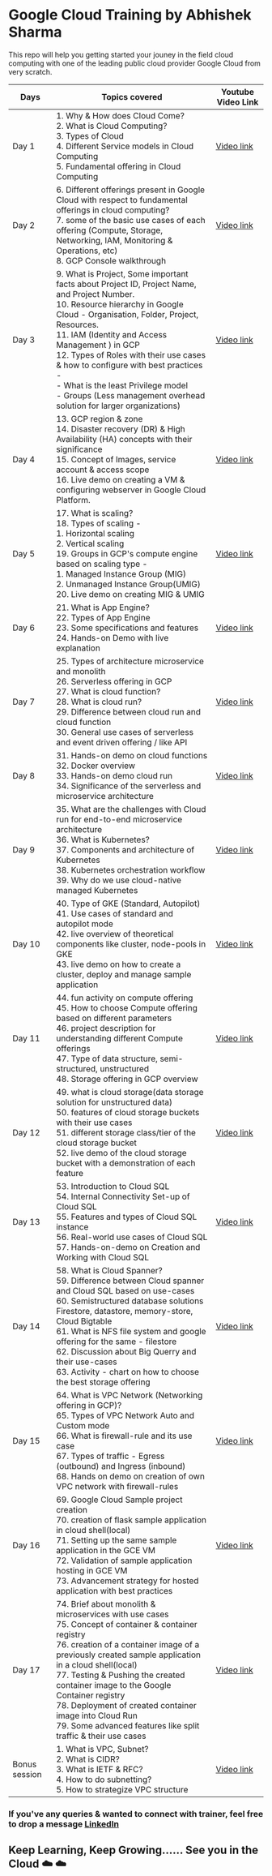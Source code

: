 # Google Cloud Training by Abhishek Sharma
This repo will help you getting started your jouney in the field cloud computing with one of the leading public cloud provider  Google Cloud from very scratch.  

| Days | Topics covered | Youtube Video Link |
| --------------- | --------------- | --------------- |
| Day 1 | 1. Why & How does Cloud Come? <br /> 2. What is Cloud Computing? <br /> 3. Types of Cloud <br /> 4. Different Service models in Cloud Computing <br /> 5. Fundamental offering in Cloud Computing | [Video link](https://www.youtube.com/watch?v=SEhS2Dq71SA&list=PLOkpV3-yR0W7hy2MdlvqstvRNhJTDGhFB) |
| Day 2 | 6. Different offerings present in Google Cloud with respect to fundamental offerings in cloud computing? <br /> 7. some of the basic use cases of each offering (Compute, Storage, Networking, IAM, Monitoring & Operations, etc) <br /> 8. GCP Console walkthrough | [Video link](https://www.youtube.com/watch?v=9JZb5N_JG8Q&list=PLOkpV3-yR0W7hy2MdlvqstvRNhJTDGhFB&index=2&pp=gAQBiAQB) |
| Day 3 | 9. What is Project, Some important facts about Project ID, Project Name, and Project Number. <br /> 10. Resource hierarchy in Google Cloud - Organisation, Folder, Project, Resources. <br /> 11. IAM (Identity and Access Management ) in GCP <br /> 12. Types of Roles with their use cases & how to configure with best practices - <br /> - What is the least Privilege model <br /> - Groups (Less management overhead solution for larger organizations) | [Video link](https://www.youtube.com/watch?v=Jqf3WXUhq4U&list=PLOkpV3-yR0W7hy2MdlvqstvRNhJTDGhFB&index=3&pp=gAQBiAQB) |
| Day 4 | 13. GCP region & zone <br /> 14. Disaster recovery (DR) & High Availability (HA) concepts with their significance <br /> 15. Concept of Images, service account & access scope <br />16. Live demo on creating a VM & configuring webserver in Google Cloud Platform. <br /> | [Video link](https://www.youtube.com/watch?v=aQr0bxYfqj8&list=PLOkpV3-yR0W7hy2MdlvqstvRNhJTDGhFB&index=4&pp=gAQBiAQB) |
| Day 5 | 17. What is scaling? <br /> 18. Types of scaling -  <br /> 1. Horizontal scaling  <br /> 2. Vertical scaling <br /> 19. Groups in GCP's compute engine based on scaling type -  <br /> 1. Managed Instance Group (MIG)  <br /> 2. Unmanaged Instance Group(UMIG) <br /> 20. Live demo on creating MIG & UMIG <br /> | [Video link](https://www.youtube.com/watch?v=nFZ9MHQ_dQ0&list=PLOkpV3-yR0W7hy2MdlvqstvRNhJTDGhFB&index=5&pp=gAQBiAQB) |
| Day 6 | 21. What is App Engine? <br /> 22. Types of App Engine <br /> 23. Some specifications and features <br /> 24. Hands-on Demo with live explanation <br /> | [Video link](https://www.youtube.com/watch?v=ecwg8M2pJkE&list=PLOkpV3-yR0W7hy2MdlvqstvRNhJTDGhFB&index=6&pp=gAQBiAQB) |
| Day 7 | 25. Types of architecture microservice and monolith <br /> 26. Serverless offering in GCP <br /> 27. What is cloud function? <br /> 28. What is cloud run? <br /> 29. Difference between cloud run and cloud function <br /> 30. General use cases of serverless and event driven offering / like API | [Video link](https://www.youtube.com/watch?v=k_MdD_w-P-w&list=PLOkpV3-yR0W7hy2MdlvqstvRNhJTDGhFB&index=8&pp=gAQBiAQB) |
| Day 8 | 31. Hands-on demo on cloud functions <br /> 32. Docker overview <br /> 33. Hands-on demo cloud run <br /> 34. Significance of the serverless and microservice architecture <br /> | [Video link](https://www.youtube.com/watch?v=3DyB5nSqVTc&list=PLOkpV3-yR0W7hy2MdlvqstvRNhJTDGhFB&index=9&pp=gAQBiAQB) |
| Day 9 | 35. What are the challenges with Cloud run for end-to-end microservice architecture <br /> 36. What is Kubernetes? <br /> 37. Components and architecture of Kubernetes <br /> 38. Kubernetes orchestration workflow <br /> 39. Why do we use cloud-native managed Kubernetes | [Video link](https://www.youtube.com/watch?v=0YwyhDpltIg&list=PLOkpV3-yR0W7hy2MdlvqstvRNhJTDGhFB&index=10&pp=gAQBiAQB) |
| Day 10 | 40. Type of GKE (Standard, Autopilot) <br /> 41. Use cases of standard and autopilot mode <br /> 42. live overview of theoretical components like cluster, node-pools in GKE <br /> 43. live demo on how to create a cluster, deploy and manage sample application <br /> | [Video link](https://www.youtube.com/watch?v=miTLhIjG9rs&list=PLOkpV3-yR0W7hy2MdlvqstvRNhJTDGhFB&index=11&pp=gAQBiAQB) |
| Day 11 | 44. fun activity on compute offering <br /> 45. How to choose Compute offering based on different parameters <br /> 46. project description for understanding different Compute offerings <br /> 47. Type of data structure, semi-structured, unstructured <br /> 48. Storage offering in GCP overview | [Video link](https://www.youtube.com/watch?v=e3BzgD4u-zM&list=PLOkpV3-yR0W7hy2MdlvqstvRNhJTDGhFB&index=12&pp=gAQBiAQB) |
| Day 12 | 49. what is cloud storage(data storage solution for unstructured data) <br /> 50. features of cloud storage buckets with their use cases <br /> 51. different storage class/tier of the cloud storage bucket <br /> 52. live demo of the cloud storage bucket with a demonstration of each feature <br /> | [Video link](https://www.youtube.com/watch?v=g4pc9H0c75c&list=PLOkpV3-yR0W7hy2MdlvqstvRNhJTDGhFB&index=13&pp=gAQBiAQB) |
| Day 13 | 53. Introduction to Cloud SQL <br /> 54. Internal Connectivity Set-up of Cloud SQL <br /> 55. Features and types of Cloud SQL instance <br /> 56. Real-world use cases of Cloud SQL <br /> 57. Hands-on-demo on Creation and Working with Cloud SQL | [Video link](https://www.youtube.com/watch?v=FdVJcnXvtK4&list=PLOkpV3-yR0W7hy2MdlvqstvRNhJTDGhFB&index=14&pp=gAQBiAQB) |
| Day 14 | 58. What is Cloud Spanner? <br /> 59. Difference between Cloud spanner and Cloud SQL based on use-cases <br /> 60. Semistructured database solutions Firestore, datastore, memory-store, Cloud Bigtable <br /> 61. What is NFS file system and google offering for the same - filestore <br /> 62. Discussion about Big Querry and their use-cases <br /> 63. Activity - chart on how to choose the best storage offering | [Video link](https://www.youtube.com/watch?v=qjqwbAnZJ-8&list=PLOkpV3-yR0W7hy2MdlvqstvRNhJTDGhFB&index=15&pp=gAQBiAQB) |
| Day 15 | 64. What is VPC Network (Networking offering in GCP)? <br /> 65. Types of VPC Network Auto and Custom mode <br /> 66. What is firewall-rule and its use case <br /> 67. Types of traffic - Egress (outbound) and Ingress (inbound) <br /> 68. Hands on demo on creation of own VPC network with firewall-rules | [Video link](https://www.youtube.com/watch?v=ReODmZgnzBw&list=PLOkpV3-yR0W7hy2MdlvqstvRNhJTDGhFB&index=16&pp=gAQBiAQB) |
| Day 16 | 69. Google Cloud Sample project creation <br /> 70. creation of flask sample application in cloud shell(local) <br /> 71. Setting up the same sample application in the GCE VM <br /> 72. Validation of sample application hosting in GCE VM <br /> 73. Advancement strategy for hosted application with best practices | [Video link](https://www.youtube.com/watch?v=gscBCR7ddVw&list=PLOkpV3-yR0W7hy2MdlvqstvRNhJTDGhFB&index=17&pp=gAQBiAQB) |
| Day 17 | 74. Brief about monolith & microservices with use cases <br /> 75. Concept of container & container registry <br /> 76. creation of a container image of a previously created sample application in a cloud shell(local) <br /> 77. Testing & Pushing the created container image to the Google Container registry <br /> 78. Deployment of created container image into Cloud Run <br /> 79. Some advanced features like split traffic & their use cases | [Video link](https://www.youtube.com/watch?v=eWGIpfsvTi8&list=PLOkpV3-yR0W7hy2MdlvqstvRNhJTDGhFB&index=18&pp=gAQBiAQB) |
| Bonus session | 1. What is VPC, Subnet? <br /> 2. What is CIDR? <br /> 3. What is IETF & RFC? <br /> 4. How to do subnetting? <br /> 5. How to strategize VPC structure | [Video link](https://www.youtube.com/watch?v=Veb9Gyi4ifk&list=PLOkpV3-yR0W7hy2MdlvqstvRNhJTDGhFB&index=7) |

### If you've any queries & wanted to connect with trainer, feel free to drop a message [LinkedIn](https://www.linkedin.com/in/abhisheksharma7389/)

## Keep Learning, Keep Growing...... See you in the Cloud :cloud: :cloud:
